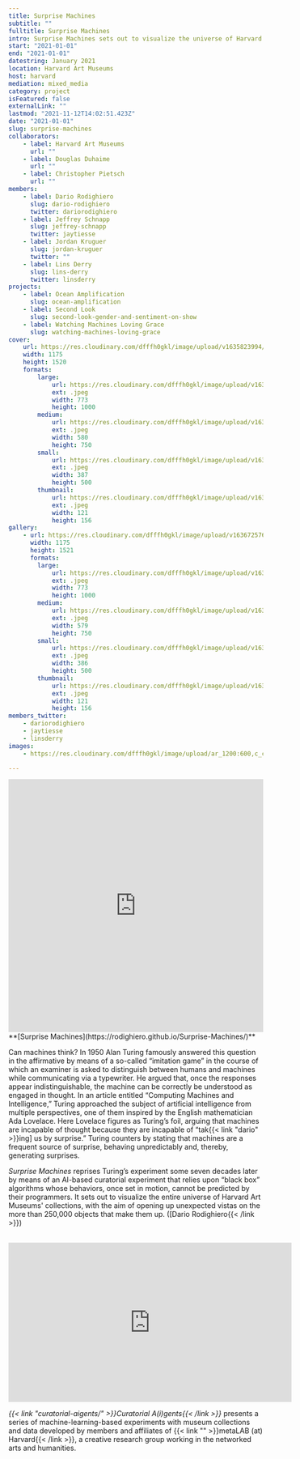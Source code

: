 ```yaml
---
title: Surprise Machines
subtitle: ""
fulltitle: Surprise Machines
intro: Surprise Machines sets out to visualize the universe of Harvard Art Museums' collections, opening up unexpected vistas on the objects that make them up.
start: "2021-01-01"
end: "2021-01-01"
datestring: January 2021
location: Harvard Art Museums
host: harvard
mediation: mixed_media
category: project
isFeatured: false
externalLink: ""
lastmod: "2021-11-12T14:02:51.423Z"
date: "2021-01-01"
slug: surprise-machines
collaborators:
    - label: Harvard Art Museums
      url: ""
    - label: Douglas Duhaime
      url: ""
    - label: Christopher Pietsch
      url: ""
members:
    - label: Dario Rodighiero
      slug: dario-rodighiero
      twitter: dariorodighiero
    - label: Jeffrey Schnapp
      slug: jeffrey-schnapp
      twitter: jaytiesse
    - label: Jordan Kruguer
      slug: jordan-kruguer
      twitter: ""
    - label: Lins Derry
      slug: lins-derry
      twitter: linsderry
projects:
    - label: Ocean Amplification
      slug: ocean-amplification
    - label: Second Look
      slug: second-look-gender-and-sentiment-on-show
    - label: Watching Machines Loving Grace
      slug: watching-machines-loving-grace
cover:
    url: https://res.cloudinary.com/dfffh0gkl/image/upload/v1635823994/surprisemachines_061c847690.jpg
    width: 1175
    height: 1520
    formats:
        large:
            url: https://res.cloudinary.com/dfffh0gkl/image/upload/v1635823996/large_surprisemachines_061c847690.jpg
            ext: .jpeg
            width: 773
            height: 1000
        medium:
            url: https://res.cloudinary.com/dfffh0gkl/image/upload/v1635823996/medium_surprisemachines_061c847690.jpg
            ext: .jpeg
            width: 580
            height: 750
        small:
            url: https://res.cloudinary.com/dfffh0gkl/image/upload/v1635823996/small_surprisemachines_061c847690.jpg
            ext: .jpeg
            width: 387
            height: 500
        thumbnail:
            url: https://res.cloudinary.com/dfffh0gkl/image/upload/v1635823995/thumbnail_surprisemachines_061c847690.jpg
            ext: .jpeg
            width: 121
            height: 156
gallery:
    - url: https://res.cloudinary.com/dfffh0gkl/image/upload/v1636725763/surprisemachines_e716d8493c.jpg
      width: 1175
      height: 1521
      formats:
        large:
            url: https://res.cloudinary.com/dfffh0gkl/image/upload/v1636725764/large_surprisemachines_e716d8493c.jpg
            ext: .jpeg
            width: 773
            height: 1000
        medium:
            url: https://res.cloudinary.com/dfffh0gkl/image/upload/v1636725765/medium_surprisemachines_e716d8493c.jpg
            ext: .jpeg
            width: 579
            height: 750
        small:
            url: https://res.cloudinary.com/dfffh0gkl/image/upload/v1636725765/small_surprisemachines_e716d8493c.jpg
            ext: .jpeg
            width: 386
            height: 500
        thumbnail:
            url: https://res.cloudinary.com/dfffh0gkl/image/upload/v1636725763/thumbnail_surprisemachines_e716d8493c.jpg
            ext: .jpeg
            width: 121
            height: 156
members_twitter:
    - dariorodighiero
    - jaytiesse
    - linsderry
images:
    - https://res.cloudinary.com/dfffh0gkl/image/upload/ar_1200:600,c_crop/c_limit,h_1200,w_600/v1635823994/surprisemachines_061c847690.jpg

---
```

<iframe src="https://rodighiero.github.io/Surprise-Machines/" width="100%" height="500" frameborder="0" title="Surprise Machines"></iframe>
<br />
**[Surprise Machines](https://rodighiero.github.io/Surprise-Machines/)**

Can machines think? In 1950 Alan Turing famously answered this question in the affirmative by means of a so-called “imitation game” in the course of which an examiner is asked to distinguish between humans and machines while communicating via a typewriter. He argued that, once the responses appear indistinguishable, the machine can be correctly be understood as engaged in thought. In an article entitled “Computing Machines and Intelligence,” Turing approached the subject of artificial intelligence from multiple perspectives, one of them inspired by the English mathematician Ada Lovelace. Here Lovelace figures as Turing’s foil, arguing that machines are incapable of thought because they are incapable of “tak{{< link "dario" >}}ing] us by surprise.” Turing counters by stating that machines are a frequent source of surprise, behaving unpredictably and, thereby, generating surprises. 

*Surprise Machines* reprises Turing’s experiment some seven decades later by means of an AI-based curatorial experiment that relies upon “black box” algorithms whose behaviors, once set in motion, cannot be predicted by their programmers. It sets out to visualize the entire universe of Harvard Art Museums' collections, with the aim of opening up unexpected vistas on the more than 250,000 objects that make them up. ([Dario Rodighiero{{< /link >}}) <br /><br />

<iframe width="560" height="315" src="https://www.youtube.com/embed/4FHJPvq3RZg" frameborder="0" allow="accelerometer; autoplay; encrypted-media; gyroscope; picture-in-picture" allowfullscreen></iframe>

*{{< link "curatorial-aigents/" >}}Curatorial A(i)gents{{< /link >}}* presents a series of machine-learning-based experiments with museum collections and data developed by members and affiliates of {{< link "" >}}metaLAB (at) Harvard{{< /link >}}, a creative research group working in the networked arts and humanities.